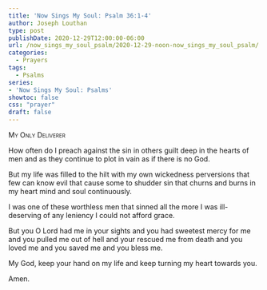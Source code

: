 ```yaml
---
title: 'Now Sings My Soul: Psalm 36:1-4'
author: Joseph Louthan
type: post
publishDate: 2020-12-29T12:00:00-06:00
url: /now_sings_my_soul_psalm/2020-12-29-noon-now_sings_my_soul_psalm/
categories:
  - Prayers
tags:
  - Psalms
series:
- 'Now Sings My Soul: Psalms'
showtoc: false
css: "prayer"
draft: false
---
```

<div style="font-variant: small-caps;">
My Only Deliverer
</div>

How often do I preach
  against the sin in others
  guilt deep in the hearts of men
  and as they continue to plot in vain
  as if there is no God.

But my life
  was filled to the hilt
  with my own wickedness
  perversions that few can know
  evil that cause some to shudder
  sin that churns and burns in my
  heart
  mind
  and soul
  continuously.

I was one of these worthless men
  that sinned all the more
  I was ill-deserving of any leniency
  I could not afford grace.

But you O Lord
  had me in your sights
  and you had sweetest mercy for me
  and you pulled me out of hell
  and your rescued me from death
  and you loved me
  and you saved me
  and you bless me.

My God, keep your hand on my life
  and keep turning my heart towards you.

Amen.

